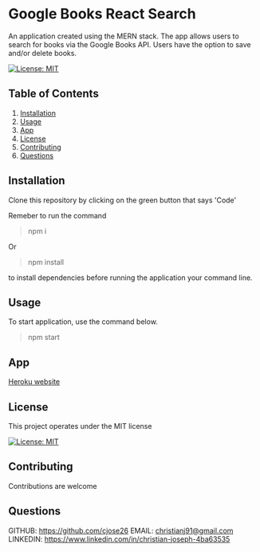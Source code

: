 # Google Books React Search

An application created using the MERN stack. The app allows users to search for books via the Google Books API. Users have the option to save and/or delete books.

[![License: MIT](https://img.shields.io/badge/License-MIT-yellow.svg)](https://opensource.org/licenses/MIT)

## Table of Contents

1. [Installation](#Installation)
2. [Usage](#Usage)
3. [App](#App)
4. [License](#License)
5. [Contributing](#Contributing)
6. [Questions](#Questions)

## Installation

Clone this repository by clicking on the green button that says 'Code'

Remeber to run the command

> npm i

Or

> npm install

to install dependencies before running the application your command line.

## Usage

To start application, use the command below.

> npm start

## App

<a href="https://afternoon-anchorage-21861.herokuapp.com/">Heroku website</a>

## License

This project operates under the MIT license

[![License: MIT](https://img.shields.io/badge/License-MIT-yellow.svg)](https://opensource.org/licenses/MIT)

## Contributing

Contributions are welcome

## Questions

GITHUB: https://github.com/cjose26
EMAIL: christianj91@gmail.com
LINKEDIN: https://www.linkedin.com/in/christian-joseph-4ba63535
